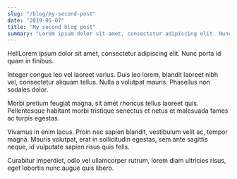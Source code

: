 ```yaml
---
slug: "/blog/my-second-post"
date: "2019-05-07"
title: "My second blog post"
summary: "Lorem ipsum dolor sit amet, consectetur adipiscing elit. Nunc porta id quam in finibus."
---
```


HellLorem ipsum dolor sit amet, consectetur adipiscing elit. Nunc porta id quam in finibus. 

Integer congue leo vel laoreet varius. Duis leo lorem, blandit laoreet nibh vel, consectetur aliquam tellus. Nulla a volutpat mauris. Phasellus non sodales dolor. 

Morbi pretium feugiat magna, sit amet rhoncus tellus laoreet quis. Pellentesque habitant morbi tristique senectus et netus et malesuada fames ac turpis egestas. 

Vivamus in enim lacus. Proin nec sapien blandit, vestibulum velit ac, tempor magna. Mauris volutpat, erat in sollicitudin egestas, sem ante sagittis neque, id vulputate sapien risus quis felis. 

Curabitur imperdiet, odio vel ullamcorper rutrum, lorem diam ultricies risus, eget lobortis nunc augue quis libero.
